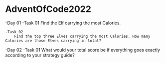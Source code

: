 # AdventOfCode2022

-Day 01
	-Task 01
		Find the Elf carrying the most Calories.

	-Task 02
		Find the top three Elves carrying the most Calories. How many Calories are those Elves carrying in total?

-Day 02
	-Task 01
		What would your total score be if everything goes exactly according to your strategy guide?